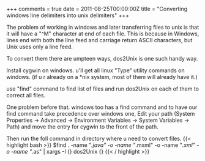 +++
comments =  true
date = 2011-08-25T00:00:00Z
title = "Converting windows line delimiters into unix delimiters"
+++

The problem of working in windows and later transferring files to unix is that it will have a "^M" character at end of each file. This is because in Windows, lines
end with both the line feed and carriage return ASCII characters, but Unix uses only a line feed.

To convert them there are umpteen ways, dos2Unix is one such handy way.

Install cygwin on windows. u'll get all linux "Type" utility commands on windows.
(if u r already on a *nix system, most of them will already have it.)

use "find" command to find list of files and run dos2Unix on each of them to correct all files.

One problem before that. windows too has a find command and to have our find command take precedence over windows one,
Edit your path (System Properties -> Advanced -> Environment Variables -> System Variables -> Path) and move the entry for cygwin to the front of the path.

Then run the foll command in directory where u need to convert files.
{{< highlight bash >}}
$find . -name "*.java" -o -name "*.mxml" -o -name "*.xml" -o -name "*.as" | xargs -I {} dos2Unix {}
{{< / highlight >}}
